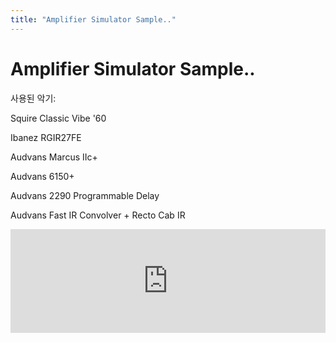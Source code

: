 ```yaml
---
title: "Amplifier Simulator Sample.."
---
```

# Amplifier Simulator Sample..


사용된 악기:




Squire Classic Vibe '60

Ibanez RGIR27FE




Audvans Marcus IIc+

Audvans 6150+

Audvans 2290 Programmable Delay

Audvans Fast IR Convolver + Recto Cab IR






<iframe width="100%" height="166" scrolling="no" frameborder="no" src="https://w.soundcloud.com/player/?url=https%3A//api.soundcloud.com/tracks/231164162&amp;color=ff5500&amp;auto_play=false&amp;hide_related=false&amp;show_comments=true&amp;show_user=true&amp;show_reposts=false"></iframe>

